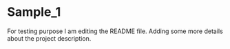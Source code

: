# Sample_1
For testing purpose
I am editing the README file. Adding some more details about the project description.
